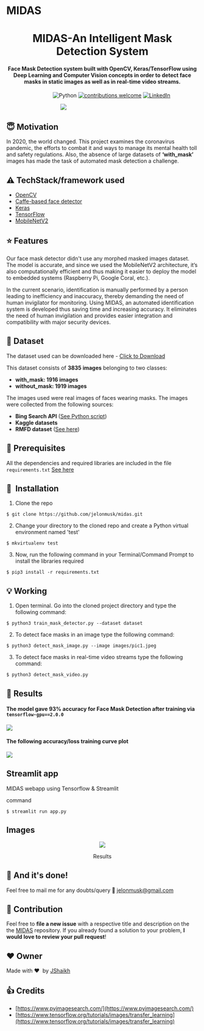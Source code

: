 # MIDAS
<h1 align="center">MIDAS-An Intelligent Mask Detection System</h1>

<div align= "center">
  <h4>Face Mask Detection system built with OpenCV, Keras/TensorFlow using Deep Learning and Computer Vision concepts in order to detect face masks in static images as well as in real-time video streams.</h4>
</div>

&nbsp;&nbsp;&nbsp;&nbsp;&nbsp;&nbsp;&nbsp;&nbsp;&nbsp;&nbsp;&nbsp;&nbsp;&nbsp;&nbsp;&nbsp;&nbsp;&nbsp;&nbsp;&nbsp;&nbsp;&nbsp;&nbsp;&nbsp;&nbsp;&nbsp;&nbsp;&nbsp;&nbsp;&nbsp;&nbsp;
![Python](https://img.shields.io/badge/python-v3.6+-blue.svg)
[![contributions welcome](https://img.shields.io/badge/contributions-welcome-brightgreen.svg?style=flat)](https://github.com/jelonmusk/midas/issues)
[![LinkedIn](https://img.shields.io/badge/-LinkedIn-black.svg?style=flat-square&logo=linkedin&colorB=555)](https://www.linkedin.com/in/juvairiya-fathima/)


&nbsp;&nbsp;&nbsp;&nbsp;&nbsp;&nbsp;&nbsp;&nbsp;&nbsp;&nbsp;&nbsp;&nbsp;&nbsp;&nbsp;&nbsp;&nbsp;&nbsp;&nbsp;&nbsp;&nbsp;&nbsp;&nbsp;&nbsp;&nbsp;&nbsp;&nbsp;&nbsp;&nbsp;&nbsp;&nbsp;&nbsp;&nbsp;&nbsp;&nbsp;&nbsp;
![](https://github.com/jelonmusk/midas/blob/main/image3.png)


## :innocent: Motivation
In 2020, the world changed. This project examines the coronavirus pandemic, the efforts to combat it and ways to manage its mental health toll and safety regulations. Also, the absence of large datasets of __‘with_mask’__ images has made the task of automated mask detection a challenge. 

 

## :warning: TechStack/framework used

- [OpenCV](https://opencv.org/)
- [Caffe-based face detector](https://caffe.berkeleyvision.org/)
- [Keras](https://keras.io/)
- [TensorFlow](https://www.tensorflow.org/)
- [MobileNetV2](https://arxiv.org/abs/1801.04381)

## :star: Features
Our face mask detector didn't use any morphed masked images dataset. The model is accurate, and since we used the MobileNetV2 architecture, it’s also computationally efficient and thus making it easier to deploy the model to embedded systems (Raspberry Pi, Google Coral, etc.).

In the current scenario, identification is manually performed by a person leading to inefficiency and inaccuracy, thereby demanding the need of human invigilator for monitoring.
Using MIDAS, an automated identification system is developed thus saving time and increasing accuracy.
It eliminates the need of human invigilation and provides easier integration and compatibility with major security devices.


## :file_folder: Dataset
The dataset used can be downloaded here - [Click to Download](https://drive.google.com/drive/folders/1FNcU446ROZQNDhUJKqvwNGEebpoklC7p?usp=sharing)

This dataset consists of __3835 images__ belonging to two classes:
*	__with_mask: 1916 images__
*	__without_mask: 1919 images__

The images used were real images of faces wearing masks. The images were collected from the following sources:

* __Bing Search API__ ([See Python script](https://github.com/jelonmusk/midas/blob/master/search.py))
* __Kaggle datasets__ 
* __RMFD dataset__ ([See here](https://github.com/X-zhangyang/Real-World-Masked-Face-Dataset))

## :key: Prerequisites

All the dependencies and required libraries are included in the file <code>requirements.txt</code> [See here](https://github.com/jelonmusk/midas/blob/master/requirements.txt)

## 🚀&nbsp; Installation
1. Clone the repo
```
$ git clone https://github.com/jelonmusk/midas.git
```

2. Change your directory to the cloned repo and create a Python virtual environment named 'test'
```
$ mkvirtualenv test
```

3. Now, run the following command in your Terminal/Command Prompt to install the libraries required
```
$ pip3 install -r requirements.txt
```

## :bulb: Working

1. Open terminal. Go into the cloned project directory and type the following command:
```
$ python3 train_mask_detector.py --dataset dataset
```

2. To detect face masks in an image type the following command: 
```
$ python3 detect_mask_image.py --image images/pic1.jpeg
```

3. To detect face masks in real-time video streams type the following command:
```
$ python3 detect_mask_video.py 
```
## :key: Results

#### The model gave 93% accuracy for Face Mask Detection after training via <code>tensorflow-gpu==2.0.0</code>

![](https://github.com/jelonmusk/midas/blob/main/accuracy.png)

#### The following accuracy/loss training curve plot
![](https://github.com/jelonmusk/midas/blob/main/plot.png)

## Streamlit app

MIDAS webapp using Tensorflow & Streamlit

command
```
$ streamlit run app.py 
```
## Images

<!-- <p align="center">
  <img src="https://github.com/jelonmusk/midas/blob/main/image2.png">
</p>
<p align="center">Upload Images</p>
 -->
<p align="center">
  <img src="https://github.com/jelonmusk/midas/blob/main/image2.png">
</p>
<p align="center">Results</p>

## :clap: And it's done!
Feel free to mail me for any doubts/query 
:email: jelonmusk@gmail.com

## :handshake: Contribution
Feel free to **file a new issue** with a respective title and description on the the [MIDAS](https://github.com/jelonmusk/midas/issues) repository. If you already found a solution to your problem, **I would love to review your pull request**! 

## :heart: Owner
Made with :heart:&nbsp;  by [JShaikh](https://github.com/jelonmusk)

## :+1: Credits
* [https://www.pyimagesearch.com/](https://www.pyimagesearch.com/)
* [https://www.tensorflow.org/tutorials/images/transfer_learning](https://www.tensorflow.org/tutorials/images/transfer_learning)

